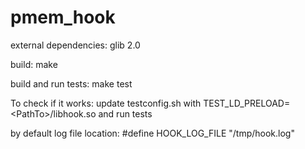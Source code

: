 # pmem_hook

external dependencies: glib 2.0

build:
make

build and run tests:
make test

To check if it works:
update testconfig.sh with TEST_LD_PRELOAD=\<PathTo\>/libhook.so and run tests

by default log file location: \#define HOOK_LOG_FILE "/tmp/hook.log"


